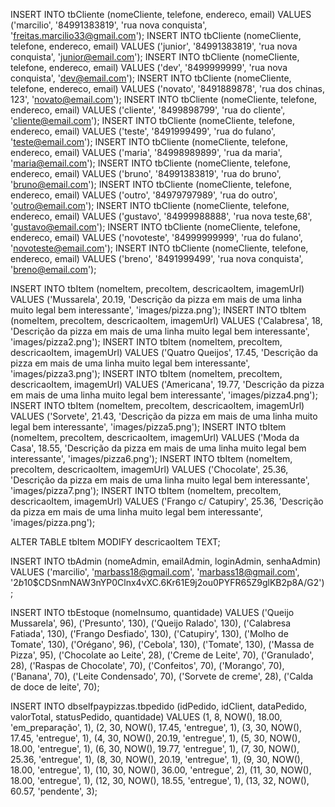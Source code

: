 INSERT INTO tbCliente (nomeCliente, telefone, endereco, email) VALUES ('marcilio', '84991383819', 'rua nova conquista', 'freitas.marcilio33@gmail.com');
INSERT INTO tbCliente (nomeCliente, telefone, endereco, email) VALUES ('junior', '84991383819', 'rua nova conquista', 'junior@email.com');
INSERT INTO tbCliente (nomeCliente, telefone, endereco, email) VALUES ('dev', '8499999999', 'rua nova conquista', 'dev@email.com');
INSERT INTO tbCliente (nomeCliente, telefone, endereco, email) VALUES ('novato', '8491889878', 'rua dos chinas, 123', 'novato@email.com');
INSERT INTO tbCliente (nomeCliente, telefone, endereco, email) VALUES ('cliente', '8499898799', 'rua do cliente', 'cliente@email.com');
INSERT INTO tbCliente (nomeCliente, telefone, endereco, email) VALUES ('teste', '8491999499', 'rua do fulano', 'teste@email.com');
INSERT INTO tbCliente (nomeCliente, telefone, endereco, email) VALUES ('maria', '84998989899', 'rua da maria', 'maria@email.com');
INSERT INTO tbCliente (nomeCliente, telefone, endereco, email) VALUES ('bruno', '84991383819', 'rua do bruno', 'bruno@email.com');
INSERT INTO tbCliente (nomeCliente, telefone, endereco, email) VALUES ('outro', '84979797989', 'rua do outro', 'outro@email.com');
INSERT INTO tbCliente (nomeCliente, telefone, endereco, email) VALUES ('gustavo', '84999988888', 'rua nova teste,68', 'gustavo@email.com');
INSERT INTO tbCliente (nomeCliente, telefone, endereco, email) VALUES ('novoteste', '84999999999', 'rua do fulano', 'novoteste@email.com');
INSERT INTO tbCliente (nomeCliente, telefone, endereco, email) VALUES ('breno', '8491999499', 'rua nova conquista', 'breno@email.com');


INSERT INTO tbItem (nomeItem, precoItem, descricaoItem, imagemUrl) VALUES ('Mussarela', 20.19, 'Descrição da pizza em mais de uma linha muito legal bem interessante', 'images/pizza.png');
INSERT INTO tbItem (nomeItem, precoItem, descricaoItem, imagemUrl) VALUES ('Calabresa', 18, 'Descrição da pizza em mais de uma linha muito legal bem interessante', 'images/pizza2.png');
INSERT INTO tbItem (nomeItem, precoItem, descricaoItem, imagemUrl) VALUES ('Quatro Queijos', 17.45, 'Descrição da pizza em mais de uma linha muito legal bem interessante', 'images/pizza3.png');
INSERT INTO tbItem (nomeItem, precoItem, descricaoItem, imagemUrl) VALUES ('Americana', 19.77, 'Descrição da pizza em mais de uma linha muito legal bem interessante', 'images/pizza4.png');
INSERT INTO tbItem (nomeItem, precoItem, descricaoItem, imagemUrl) VALUES ('Sorvete', 21.43, 'Descrição da pizza em mais de uma linha muito legal bem interessante', 'images/pizza5.png');
INSERT INTO tbItem (nomeItem, precoItem, descricaoItem, imagemUrl) VALUES ('Moda da Casa', 18.55, 'Descrição da pizza em mais de uma linha muito legal bem interessante', 'images/pizza6.png');
INSERT INTO tbItem (nomeItem, precoItem, descricaoItem, imagemUrl) VALUES ('Chocolate', 25.36, 'Descrição da pizza em mais de uma linha muito legal bem interessante', 'images/pizza7.png');
INSERT INTO tbItem (nomeItem, precoItem, descricaoItem, imagemUrl) VALUES ('Frango c/ Catupiry', 25.36, 'Descrição da pizza em mais de uma linha muito legal bem interessante', 'images/pizza.png');

ALTER TABLE tbItem MODIFY descricaoItem TEXT;

INSERT INTO tbAdmin (nomeAdmin, emailAdmin, loginAdmin, senhaAdmin) 
VALUES ('marcilio', 'marbass18@gmail.com', 'marbass18@gmail.com', '$2b$10$CDSnmNAW3nYP0Clnx4vXC.6Kr61E9j2ou0PYFR65Z9glKB2p8A/G2');

INSERT INTO tbEstoque (nomeInsumo, quantidade) VALUES 
('Queijo Mussarela', 96),
('Presunto', 130),
('Queijo Ralado', 130),
('Calabresa Fatiada', 130),
('Frango Desfiado', 130),
('Catupiry', 130),
('Molho de Tomate', 130),
('Orégano', 96),
('Cebola', 130),
('Tomate', 130),
('Massa de Pizza', 95),
('Chocolate ao Leite', 28),
('Creme de Leite', 70),
('Granulado', 28),
('Raspas de Chocolate', 70),
('Confeitos', 70),
('Morango', 70),
('Banana', 70),
('Leite Condensado', 70),
('Sorvete de creme', 28),
('Calda de doce de leite', 70);

INSERT INTO dbselfpaypizzas.tbpedido (idPedido, idClient, dataPedido, valorTotal, statusPedido, quantidade) 
VALUES 
(1, 8, NOW(), 18.00, 'em_preparação', 1),
(2, 30, NOW(), 17.45, 'entregue', 1),
(3, 30, NOW(), 17.45, 'entregue', 1),
(4, 30, NOW(), 20.19, 'entregue', 1),
(5, 30, NOW(), 18.00, 'entregue', 1),
(6, 30, NOW(), 19.77, 'entregue', 1),
(7, 30, NOW(), 25.36, 'entregue', 1),
(8, 30, NOW(), 20.19, 'entregue', 1),
(9, 30, NOW(), 18.00, 'entregue', 1),
(10, 30, NOW(), 36.00, 'entregue', 2),
(11, 30, NOW(), 18.00, 'entregue', 1),
(12, 30, NOW(), 18.55, 'entregue', 1),
(13, 32, NOW(), 60.57, 'pendente', 3);
